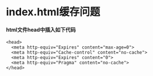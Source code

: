 # index.html缓存问题

#### html文件head中插入如下代码

```
<head>
  <meta http-equiv="Expires" content="max-age=0">
  <meta http-equiv="Cache-control" content="no-cache">
  <meta http-equiv="Expires" content="0">
  <meta http-equiv="Pragma" content="no-cache">
</head>
```
